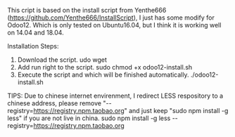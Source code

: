 This cript is based on the install script from Yenthe666 (https://github.com/Yenthe666/InstallScript), I just has some modify for Odoo12. Which is only tested on Ubuntu16.04, but I think it is working well on 14.04 and 18.04.

Installation Steps:
1. Download the script.
	udo wget
2. Add run right to the script.
	sudo chmod +x odoo12-install.sh
3. Execute the script and which will be finished automatically.
	./odoo12-install.sh
	
TIPS:
Due to chinese internet envirenment, I redirect LESS respository to a chinese address, please remove "--registry=https://registry.npm.taobao.org" and just keep "sudo npm install -g less" if you are not live in china.
	sudo npm install -g less --registry=https://registry.npm.taobao.org
